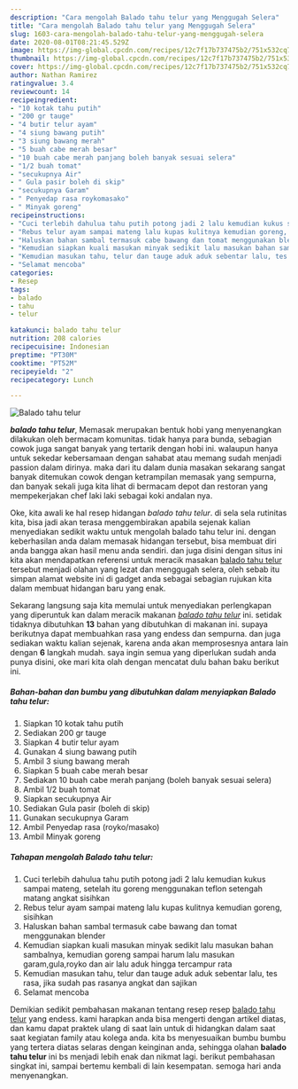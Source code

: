 ```yaml
---
description: "Cara mengolah Balado tahu telur yang Menggugah Selera"
title: "Cara mengolah Balado tahu telur yang Menggugah Selera"
slug: 1603-cara-mengolah-balado-tahu-telur-yang-menggugah-selera
date: 2020-08-01T08:21:45.529Z
image: https://img-global.cpcdn.com/recipes/12c7f17b737475b2/751x532cq70/balado-tahu-telur-foto-resep-utama.jpg
thumbnail: https://img-global.cpcdn.com/recipes/12c7f17b737475b2/751x532cq70/balado-tahu-telur-foto-resep-utama.jpg
cover: https://img-global.cpcdn.com/recipes/12c7f17b737475b2/751x532cq70/balado-tahu-telur-foto-resep-utama.jpg
author: Nathan Ramirez
ratingvalue: 3.4
reviewcount: 14
recipeingredient:
- "10 kotak tahu putih"
- "200 gr tauge"
- "4 butir telur ayam"
- "4 siung bawang putih"
- "3 siung bawang merah"
- "5 buah cabe merah besar"
- "10 buah cabe merah panjang boleh banyak sesuai selera"
- "1/2 buah tomat"
- "secukupnya Air"
- " Gula pasir boleh di skip"
- "secukupnya Garam"
- " Penyedap rasa roykomasako"
- " Minyak goreng"
recipeinstructions:
- "Cuci terlebih dahulua tahu putih potong jadi 2 lalu kemudian kukus sampai mateng, setelah itu goreng menggunakan teflon setengah matang angkat sisihkan"
- "Rebus telur ayam sampai mateng lalu kupas kulitnya kemudian goreng, sisihkan"
- "Haluskan bahan sambal termasuk cabe bawang dan tomat menggunakan blender"
- "Kemudian siapkan kuali masukan minyak sedikit lalu masukan bahan sambalnya, kemudian goreng sampai harum lalu masukan garam,gula,royko dan air lalu aduk hingga tercampur rata"
- "Kemudian masukan tahu, telur dan tauge aduk aduk sebentar lalu, tes rasa, jika sudah pas rasanya angkat dan sajikan"
- "Selamat mencoba"
categories:
- Resep
tags:
- balado
- tahu
- telur

katakunci: balado tahu telur 
nutrition: 208 calories
recipecuisine: Indonesian
preptime: "PT30M"
cooktime: "PT52M"
recipeyield: "2"
recipecategory: Lunch

---
```



![Balado tahu telur](https://img-global.cpcdn.com/recipes/12c7f17b737475b2/751x532cq70/balado-tahu-telur-foto-resep-utama.jpg)

<b><i>balado tahu telur</i></b>, Memasak merupakan bentuk hobi yang menyenangkan dilakukan oleh bermacam komunitas. tidak hanya para bunda, sebagian cowok juga sangat banyak yang tertarik dengan hobi ini. walaupun hanya untuk sekedar kebersamaan dengan sahabat atau memang sudah menjadi passion dalam dirinya. maka dari itu dalam dunia masakan sekarang sangat banyak ditemukan cowok dengan ketrampilan memasak yang sempurna, dan banyak sekali juga kita lihat di bermacam depot dan restoran yang mempekerjakan chef laki laki sebagai koki andalan nya.

Oke, kita awali ke hal resep hidangan <i>balado tahu telur</i>. di sela sela rutinitas kita, bisa jadi akan terasa menggembirakan apabila sejenak kalian menyediakan sedikit waktu untuk mengolah balado tahu telur ini. dengan keberhasilan anda dalam memasak hidangan tersebut, bisa membuat diri anda bangga akan hasil menu anda sendiri. dan juga disini dengan situs ini kita akan mendapatkan referensi untuk meracik masakan <u>balado tahu telur</u> tersebut menjadi olahan yang lezat dan menggugah selera, oleh sebab itu simpan alamat website ini di gadget anda sebagai sebagian rujukan kita dalam membuat hidangan baru yang enak.




Sekarang langsung saja kita memulai untuk menyediakan perlengkapan yang diperuntuk kan dalam meracik makanan <u><i>balado tahu telur</i></u> ini. setidak tidaknya dibutuhkan <b>13</b> bahan yang dibutuhkan di makanan ini. supaya berikutnya dapat membuahkan rasa yang endess dan sempurna. dan juga sediakan waktu kalian sejenak, karena anda akan memprosesnya antara lain dengan <b>6</b> langkah mudah. saya ingin semua yang diperlukan sudah anda punya disini, oke mari kita olah dengan mencatat dulu bahan baku berikut ini.

<!--inarticleads1-->

##### Bahan-bahan dan bumbu yang dibutuhkan dalam menyiapkan Balado tahu telur:

1. Siapkan 10 kotak tahu putih
1. Sediakan 200 gr tauge
1. Siapkan 4 butir telur ayam
1. Gunakan 4 siung bawang putih
1. Ambil 3 siung bawang merah
1. Siapkan 5 buah cabe merah besar
1. Sediakan 10 buah cabe merah panjang (boleh banyak sesuai selera)
1. Ambil 1/2 buah tomat
1. Siapkan secukupnya Air
1. Sediakan  Gula pasir (boleh di skip)
1. Gunakan secukupnya Garam
1. Ambil  Penyedap rasa (royko/masako)
1. Ambil  Minyak goreng




<!--inarticleads2-->

##### Tahapan mengolah Balado tahu telur:

1. Cuci terlebih dahulua tahu putih potong jadi 2 lalu kemudian kukus sampai mateng, setelah itu goreng menggunakan teflon setengah matang angkat sisihkan
1. Rebus telur ayam sampai mateng lalu kupas kulitnya kemudian goreng, sisihkan
1. Haluskan bahan sambal termasuk cabe bawang dan tomat menggunakan blender
1. Kemudian siapkan kuali masukan minyak sedikit lalu masukan bahan sambalnya, kemudian goreng sampai harum lalu masukan garam,gula,royko dan air lalu aduk hingga tercampur rata
1. Kemudian masukan tahu, telur dan tauge aduk aduk sebentar lalu, tes rasa, jika sudah pas rasanya angkat dan sajikan
1. Selamat mencoba




Demikian sedikit pembahasan makanan tentang resep resep <u>balado tahu telur</u> yang endess. kami harapkan anda bisa mengerti dengan artikel diatas, dan kamu dapat praktek ulang di saat lain untuk di hidangkan dalam saat saat kegiatan family atau kolega anda. kita bs menyesuaikan bumbu bumbu yang tertera diatas selaras dengan keinginan anda, sehingga olahan <b>balado tahu telur</b> ini bs menjadi lebih enak dan nikmat lagi. berikut pembahasan singkat ini, sampai bertemu kembali di lain kesempatan. semoga hari anda menyenangkan.
